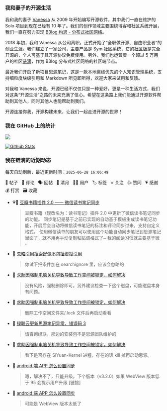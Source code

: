 ### 我和妻子的开源生活

我和我的妻子 [Vanessa](https://github.com/Vanessa219) 从 2009 年开始编写开源软件，其中我们一直在维护的 Solo 项目到现在已经有 10 年了。我们的创作领域主要围绕博客和社区系统开展，我们一直在努力实现 [B3log 构思 - 分布式社区网络](https://ld246.com/article/1546941897596)。

2018 年初，我和 Vanessa 从公司离职，正式开始了“全职做开源、自由职业者”的创业生涯。我们建立了一家公司，主要产品是 Sym 社区系统，它的[社区版](https://github.com/88250/symphony)是完全开源的，个人可基于其开源协议免费使用。另外，我们也运营着一个超过 5 万用户的社区[链滴](https://ld246.com)，作为 B3log 分布式社区网络的社区端节点。

最近我们开启了新项目[思源笔记](https://github.com/siyuan-note/siyuan)，这是一款本地离线优先的个人知识管理系统，支持细粒度块级引用和 Markdown 所见即所得，欢迎大家来试用和反馈。

对我和 Vanessa 来说，开源已经不仅仅只是一种爱好，更是一种生活方式，我们对这条“开源生活”之路的未来充满了信心。希望在这条路上我们能通过开源软件帮助到其他人，同时其他人也能帮助到我们。

开源连接你我，开源构建未来，让我们一起走进开源的世界！

### 我在 GitHub 上的统计

<a title="Hits" target="_blank" href="https://github.com/88250/88250"><img src="https://hits.b3log.org/88250/88250.svg"></a>

[![Github Stats](https://github-readme-stats.vercel.app/api?username=88250&theme=tokyonight&show_icons=true)](https://github.com/88250)

<!--events start -->

### 我在链滴的近期动态

每天自动刷新，最近更新时间：`2025-06-28 16:06:49`

📝 帖子 &nbsp; 💬 评论 &nbsp; 🗣 回帖 &nbsp; 🌙 清月 &nbsp; 👨‍💻 用户 &nbsp; 🏷️ 标签 &nbsp; ⭐️ 关注 &nbsp; 👍 赞同 &nbsp; 💗 感谢 &nbsp; 💰 打赏 &nbsp; 🗃 收藏

* 💗📝 [豆瓣书籍插件 2.0 —— 微信读书笔记同步](https://ld246.com/article/1751002838632)

  > 豆瓣书籍（现改名为：读书笔记）插件 2.0 中更新了微信读书笔记同步的功能。 同步笔记是基于之前已实现的自动基于模板生成读书笔记功能，开启后会自动将微信读书笔记的标注和评论同步过来，支持自定义格式。 使用微信读书的朋友可以使用这个功能自动同步笔记到思源笔记里面了，就不用再手动复制粘贴调格式了~ 我的阅读习惯就主要基于微 ..
* 💬 [忽略引用搜索好像不包括虚拟引用](https://ld246.com/article/1750948865251/comment/1750997724689#comments)

  > 你试下把条件加在 searchignore 里，应该会忽略的
* 💬 [求助因强制电脑关机导致导致工作空间被锁定，如何解决](https://ld246.com/article/1750990193961/comment/1750993440991#comments)

  > 没有风险，强制删除即可。另外建议检查一下这个磁盘，可能磁盘本身有问题。
* 💬 [求助因强制电脑关机导致导致工作空间被锁定，如何解决](https://ld246.com/article/1750990193961/comment/1750991849924#comments)

  > 删除工作空间文件夹/.lock 文件后再启动看看
* 💬 [绿联云更新思源笔记异常，错误码 3](https://ld246.com/article/1750990916488/comment/1750990996577#comments)

  > 请咨询绿联，那边的安装包不是思源团队维护的
* 💬 [求助因强制电脑关机导致导致工作空间被锁定，如何解决](https://ld246.com/article/1750990193961/comment/1750990906543#comments)

  > 看下是否存在 SiYuan-Kernel 进程，存在的话 kill 掉再启动思源。
* 💬 [android 端 APP 怎么设置同步](https://ld246.com/article/1750863893805/comment/1750944408061#comments)

  > 嗯，解决不了，只能升级。下个版本（v3.2.0）如果 WebView 版本低于 95 会提示用户升级 [链接]
* 💬 [android 端 APP 怎么设置同步](https://ld246.com/article/1750863893805/comment/1750940975489#comments)

  > 可能是 WebView 版本太低了


<!--events end -->
